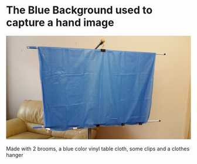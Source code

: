 
# The Blue Background used to capture a hand image

![Blue_Background](/resources/blue-table-cloth800x.jpg)

Made with 2 brooms, a blue color vinyl table cloth, some clips and a clothes hanger
